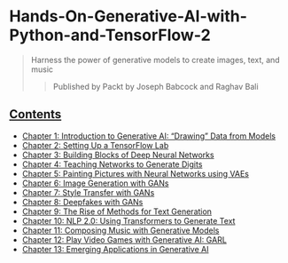 # Hands-On-Generative-AI-with-Python-and-TensorFlow-2
> Harness the power of generative models to create images, text, and music
>> Published by Packt by Joseph Babcock and Raghav Bali


## [Contents](https://github.com/PacktPublishing/Hands-On-Generative-AI-with-Python-and-TensorFlow-2#book-contents)  
- [Chapter 1: Introduction to Generative AI: “Drawing” Data from Models]()
- [Chapter 2: Setting Up a TensorFlow Lab](https://github.com/PacktPublishing/Hands-On-Generative-AI-with-Python-and-TensorFlow-2/tree/master/Chapter_2)
- [Chapter 3: Building Blocks of Deep Neural Networks]()
- [Chapter 4: Teaching Networks to Generate Digits](https://github.com/PacktPublishing/Hands-On-Generative-AI-with-Python-and-TensorFlow-2/tree/master/Chapter_4)
- [Chapter 5: Painting Pictures with Neural Networks using VAEs](https://github.com/PacktPublishing/Hands-On-Generative-AI-with-Python-and-TensorFlow-2/tree/master/Chapter_5)
- [Chapter 6: Image Generation with GANs](https://github.com/PacktPublishing/Hands-On-Generative-AI-with-Python-and-TensorFlow-2/tree/master/Chapter_6)
- [Chapter 7: Style Transfer with GANs](https://github.com/PacktPublishing/Hands-On-Generative-AI-with-Python-and-TensorFlow-2/tree/master/Chapter_7)
- [Chapter 8: Deepfakes with GANs](https://github.com/PacktPublishing/Hands-On-Generative-AI-with-Python-and-TensorFlow-2/tree/master/Chapter_8)
- [Chapter 9: The Rise of Methods for Text Generation](https://github.com/PacktPublishing/Hands-On-Generative-AI-with-Python-and-TensorFlow-2/tree/master/Chapter_9)
- [Chapter 10: NLP 2.0: Using Transformers to Generate Text](https://github.com/PacktPublishing/Hands-On-Generative-AI-with-Python-and-TensorFlow-2/tree/master/Chapter_10)
- [Chapter 11: Composing Music with Generative Models](https://github.com/PacktPublishing/Hands-On-Generative-AI-with-Python-and-TensorFlow-2/tree/master/Chapter_11)
- [Chapter 12: Play Video Games with Generative AI: GARL](https://github.com/PacktPublishing/Hands-On-Generative-AI-with-Python-and-TensorFlow-2/tree/master/Chapter_12)
- [Chapter 13: Emerging Applications in Generative AI]()
